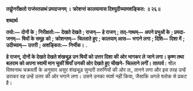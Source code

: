 **तयोॢनरीक्षतो राजंस्तन्नाथं प्रमदाजनम् ।** **क्रोशन्तं कालयामास दिश्युदीच्यामशङ्कित: ॥ २६॥** 

**शब्दार्थ** 

**तयो:—** **दोनों के** **; निरीक्षतो:—** **देखते देखते** **; राजन्—** **हे राजन्** **; तत्-नाथम्—** **अपने प्रभुओं के** **; प्रमदा-जनम्—** **षियों के समूह** **को** **; क्रोशन्तम्—** **चिल्लाते हुए** **; कालयाम् आस—** **भगाने लगा** **; दिशि—** **दिशा में** **; उदीच्याम्—** **उत्तरी** **; अशङ्कित:—** **निर्भीक।** **.** 

**हे राजन्, दोनों के देखते देखते शंखचूड़ उन षियों को उत्तर दिशा की ओर भागकर ले** **जाने लगा। कृष्ण तथा बलराम को अपना स्वामी मान चुकीं षियाँ उनकी ओर देखते हुए** **चीखने- चिल्लाने लगीं।** **तात्पर्य :** श्रील विश्वनाथ चक्रवर्ती के अनुसार असुर शंखचूड़ सुन्दरी तरुणियों की ओर ल_ तानने लगा और इस तरह उन्हें डराकर वह उन्हें उत्तर की ओर भगाने लगा। उसने उनका स्पर्श नहीं किया, जैसाकि अगले श्लोक से प्रकट है।  